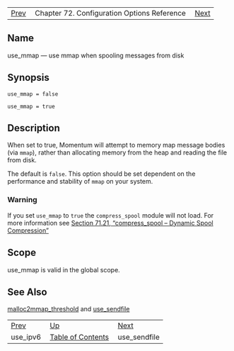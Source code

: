 |     |     |     |
| --- | --- | --- |
| [Prev](conf.ref.use_ipv6)  | Chapter 72. Configuration Options Reference |  [Next](conf.ref.use_sendfile) |

<a name="conf.ref.use_mmap"></a>
## Name

use_mmap — use mmap when spooling messages from disk

## Synopsis

`use_mmap = false`

`use_mmap = true`

<a name="idp27323168"></a>
## Description

When set to true, Momentum will attempt to memory map message bodies (via `mmap`), rather than allocating memory from the heap and reading the file from disk.

The default is `false`. This option should be set dependent on the performance and stability of `mmap` on your system.

### Warning

If you set `use_mmap` to `true` the `compress_spool` module will not load. For more information see [Section 71.21, “compress_spool – Dynamic Spool Compression”](modules.compress_spool "71.21. compress_spool – Dynamic Spool Compression")

<a name="idp27329808"></a>
## Scope

use_mmap is valid in the global scope.

<a name="idp27331632"></a>
## See Also

[malloc2mmap_threshold](conf.ref.malloc2mmap_threshold "malloc2mmap_threshold") and [use_sendfile](conf.ref.use_sendfile "use_sendfile")

|     |     |     |
| --- | --- | --- |
| [Prev](conf.ref.use_ipv6)  | [Up](config.options.ref) |  [Next](conf.ref.use_sendfile) |
| use_ipv6  | [Table of Contents](index) |  use_sendfile |

